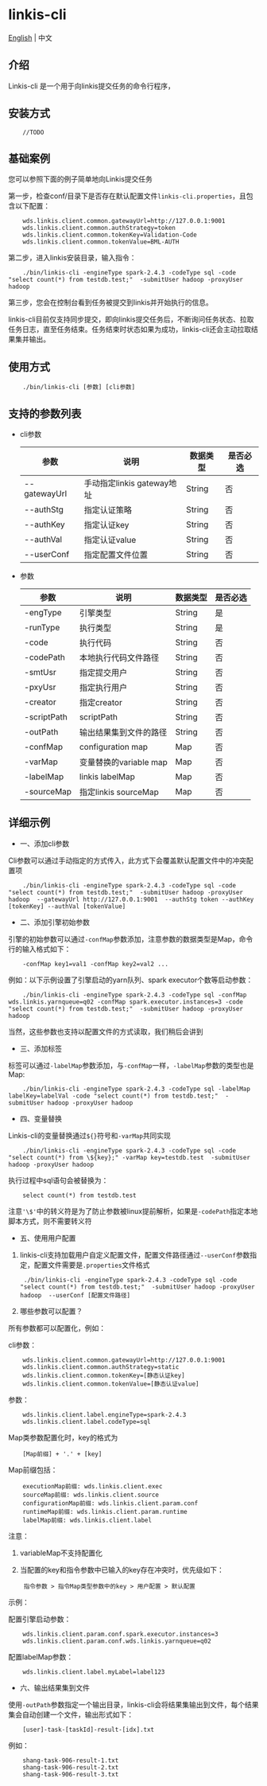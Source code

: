 linkis-cli
============

[English]() | 中文

## 介绍

Linkis-cli 是一个用于向linkis提交任务的命令行程序，

## 安装方式
        //TODO

## 基础案例

您可以参照下面的例子简单地向Linkis提交任务

第一步，检查conf/目录下是否存在默认配置文件`linkis-cli.properties`，且包含以下配置：

        wds.linkis.client.common.gatewayUrl=http://127.0.0.1:9001
        wds.linkis.client.common.authStrategy=token
        wds.linkis.client.common.tokenKey=Validation-Code
        wds.linkis.client.common.tokenValue=BML-AUTH

第二步，进入linkis安装目录，输入指令：

        ./bin/linkis-cli -engineType spark-2.4.3 -codeType sql -code "select count(*) from testdb.test;"  -submitUser hadoop -proxyUser hadoop 

第三步，您会在控制台看到任务被提交到linkis并开始执行的信息。

linkis-cli目前仅支持同步提交，即向linkis提交任务后，不断询问任务状态、拉取任务日志，直至任务结束。任务结束时状态如果为成功，linkis-cli还会主动拉取结果集并输出。


## 使用方式
        ./bin/linkis-cli [参数] [cli参数]


## 支持的参数列表
* cli参数

    | 参数      | 说明                     | 数据类型 | 是否必选 |
    | ----------- | -------------------------- | -------- | ---- |
    | --gatewayUrl     | 手动指定linkis gateway地址 | String   | 否  |
    | --authStg   | 指定认证策略         | String   | 否  |
    | --authKey   | 指定认证key            | String   | 否  |
    | --authVal   | 指定认证value          | String   | 否  |
    | --userConf  | 指定配置文件位置   | String   | 否  |

* 参数

    | 参数      | 说明                     | 数据类型 | 是否必选 |
    | ----------- | -------------------------- | -------- | ---- |
    | -engType    | 引擎类型               | String   | 是  |
    | -runType    | 执行类型               | String   | 是  |
    | -code       | 执行代码               | String   | 否  |
    | -codePath   | 本地执行代码文件路径 | String   | 否  |
    | -smtUsr     | 指定提交用户         | String   | 否  |
    | -pxyUsr     | 指定执行用户         | String   | 否  |
    | -creator    | 指定creator       | String   | 否  |
    | -scriptPath | scriptPath               | String   | 否  |
    | -outPath    | 输出结果集到文件的路径 | String   | 否  |
    | -confMap    | configuration map                  | Map      | 否  |
    | -varMap     | 变量替换的variable map     | Map      | 否  |
    | -labelMap   | linkis labelMap        | Map      | 否  |
    | -sourceMap  | 指定linkis sourceMap      | Map      | 否  |


## 详细示例
* 一、添加cli参数

Cli参数可以通过手动指定的方式传入，此方式下会覆盖默认配置文件中的冲突配置项

        ./bin/linkis-cli -engineType spark-2.4.3 -codeType sql -code "select count(*) from testdb.test;"  -submitUser hadoop -proxyUser hadoop  --gatewayUrl http://127.0.0.1:9001  --authStg token --authKey [tokenKey] --authVal [tokenValue] 
        

* 二、添加引擎初始参数

引擎的初始参数可以通过`-confMap`参数添加，注意参数的数据类型是Map，命令行的输入格式如下：

        -confMap key1=val1 -confMap key2=val2 ...
        
例如：以下示例设置了引擎启动的yarn队列、spark executor个数等启动参数：

        ./bin/linkis-cli -engineType spark-2.4.3 -codeType sql -confMap wds.linkis.yarnqueue=q02 -confMap spark.executor.instances=3 -code "select count(*) from testdb.test;"  -submitUser hadoop -proxyUser hadoop  
        
当然，这些参数也支持以配置文件的方式读取，我们稍后会讲到

* 三、添加标签

标签可以通过`-labelMap`参数添加，与`-confMap`一样，`-labelMap`参数的类型也是Map:

        ./bin/linkis-cli -engineType spark-2.4.3 -codeType sql -labelMap labelKey=labelVal -code "select count(*) from testdb.test;"  -submitUser hadoop -proxyUser hadoop  

* 四、变量替换

Linkis-cli的变量替换通过`${}`符号和`-varMap`共同实现

        ./bin/linkis-cli -engineType spark-2.4.3 -codeType sql -code "select count(*) from \${key};" -varMap key=testdb.test  -submitUser hadoop -proxyUser hadoop  

执行过程中sql语句会被替换为：

        select count(*) from testdb.test
        
注意`'\$'`中的转义符是为了防止参数被linux提前解析，如果是`-codePath`指定本地脚本方式，则不需要转义符

* 五、使用用户配置

1. linkis-cli支持加载用户自定义配置文件，配置文件路径通过`--userConf`参数指定，配置文件需要是`.properties`文件格式
        
        ./bin/linkis-cli -engineType spark-2.4.3 -codeType sql -code "select count(*) from testdb.test;"  -submitUser hadoop -proxyUser hadoop  --userConf [配置文件路径]
        
        
2. 哪些参数可以配置？

所有参数都可以配置化，例如：

cli参数：

        wds.linkis.client.common.gatewayUrl=http://127.0.0.1:9001
        wds.linkis.client.common.authStrategy=static
        wds.linkis.client.common.tokenKey=[静态认证key]
        wds.linkis.client.common.tokenValue=[静态认证value]


参数：

        wds.linkis.client.label.engineType=spark-2.4.3
        wds.linkis.client.label.codeType=sql
        
Map类参数配置化时，key的格式为

        [Map前缀] + '.' + [key]

Map前缀包括：

        executionMap前缀: wds.linkis.client.exec
        sourceMap前缀: wds.linkis.client.source
        configurationMap前缀: wds.linkis.client.param.conf
        runtimeMap前缀: wds.linkis.client.param.runtime
        labelMap前缀: wds.linkis.client.label
        
注意： 

1. variableMap不支持配置化

2. 当配置的key和指令参数中已输入的key存在冲突时，优先级如下：

        指令参数 > 指令Map类型参数中的key > 用户配置 > 默认配置
        
示例：

配置引擎启动参数：

        wds.linkis.client.param.conf.spark.executor.instances=3
        wds.linkis.client.param.conf.wds.linkis.yarnqueue=q02
        
配置labelMap参数：

        wds.linkis.client.label.myLabel=label123
        
* 六、输出结果集到文件

使用`-outPath`参数指定一个输出目录，linkis-cli会将结果集输出到文件，每个结果集会自动创建一个文件，输出形式如下：

        [user]-task-[taskId]-result-[idx].txt
        
例如：

        shang-task-906-result-1.txt
        shang-task-906-result-2.txt
        shang-task-906-result-3.txt


    
